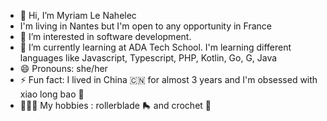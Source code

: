 - 👋 Hi, I’m Myriam Le Nahelec
- I'm living in Nantes but I'm open to any opportunity in France 
- 👀 I’m interested in software development. 
- 🌱 I’m currently learning at ADA Tech School. I'm learning  different languages like Javascript, Typescript, PHP, Kotlin, Go, G, Java
- 😄 Pronouns: she/her
- ⚡ Fun fact: I lived in China 🇨🇳 for almost 3 years and I'm obsessed with xiao long bao 🥟
- 🤸🏾‍♀️ My hobbies : rollerblade 🛼 and crochet 🧶 

<!---
MyriamLeNahelec/MyriamLeNahelec is a ✨ special ✨ repository because its `README.md` (this file) appears on your GitHub profile.
You can click the Preview link to take a look at your changes.
--->
